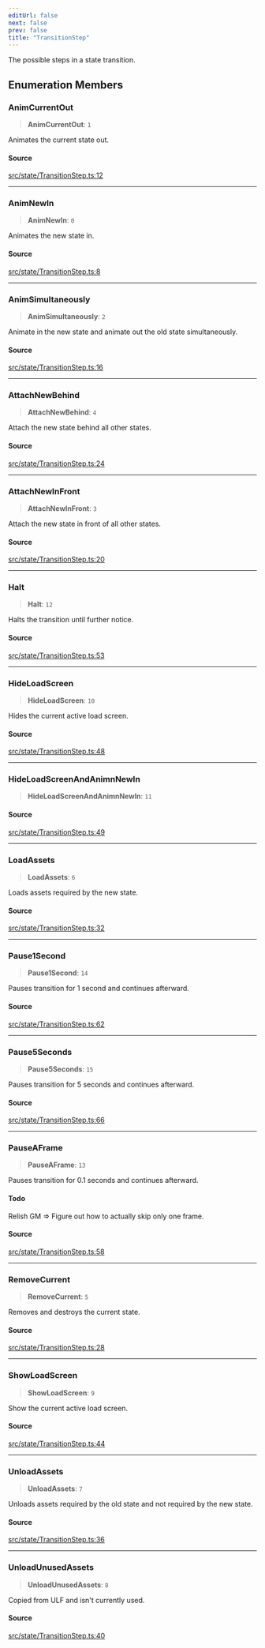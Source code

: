 ```yaml
---
editUrl: false
next: false
prev: false
title: "TransitionStep"
---
```


The possible steps in a state transition.

## Enumeration Members

### AnimCurrentOut

> **AnimCurrentOut**: `1`

Animates the current state out.

#### Source

[src/state/TransitionStep.ts:12](https://github.com/relishinc/dill-pixel/blob/10f512f7f577ca5e74162827f11215b28df5ca97/src/state/TransitionStep.ts#L12)

***

### AnimNewIn

> **AnimNewIn**: `0`

Animates the new state in.

#### Source

[src/state/TransitionStep.ts:8](https://github.com/relishinc/dill-pixel/blob/10f512f7f577ca5e74162827f11215b28df5ca97/src/state/TransitionStep.ts#L8)

***

### AnimSimultaneously

> **AnimSimultaneously**: `2`

Animate in the new state and animate out the old state simultaneously.

#### Source

[src/state/TransitionStep.ts:16](https://github.com/relishinc/dill-pixel/blob/10f512f7f577ca5e74162827f11215b28df5ca97/src/state/TransitionStep.ts#L16)

***

### AttachNewBehind

> **AttachNewBehind**: `4`

Attach the new state behind all other states.

#### Source

[src/state/TransitionStep.ts:24](https://github.com/relishinc/dill-pixel/blob/10f512f7f577ca5e74162827f11215b28df5ca97/src/state/TransitionStep.ts#L24)

***

### AttachNewInFront

> **AttachNewInFront**: `3`

Attach the new state in front of all other states.

#### Source

[src/state/TransitionStep.ts:20](https://github.com/relishinc/dill-pixel/blob/10f512f7f577ca5e74162827f11215b28df5ca97/src/state/TransitionStep.ts#L20)

***

### Halt

> **Halt**: `12`

Halts the transition until further notice.

#### Source

[src/state/TransitionStep.ts:53](https://github.com/relishinc/dill-pixel/blob/10f512f7f577ca5e74162827f11215b28df5ca97/src/state/TransitionStep.ts#L53)

***

### HideLoadScreen

> **HideLoadScreen**: `10`

Hides the current active load screen.

#### Source

[src/state/TransitionStep.ts:48](https://github.com/relishinc/dill-pixel/blob/10f512f7f577ca5e74162827f11215b28df5ca97/src/state/TransitionStep.ts#L48)

***

### HideLoadScreenAndAnimnNewIn

> **HideLoadScreenAndAnimnNewIn**: `11`

#### Source

[src/state/TransitionStep.ts:49](https://github.com/relishinc/dill-pixel/blob/10f512f7f577ca5e74162827f11215b28df5ca97/src/state/TransitionStep.ts#L49)

***

### LoadAssets

> **LoadAssets**: `6`

Loads assets required by the new state.

#### Source

[src/state/TransitionStep.ts:32](https://github.com/relishinc/dill-pixel/blob/10f512f7f577ca5e74162827f11215b28df5ca97/src/state/TransitionStep.ts#L32)

***

### Pause1Second

> **Pause1Second**: `14`

Pauses transition for 1 second and continues afterward.

#### Source

[src/state/TransitionStep.ts:62](https://github.com/relishinc/dill-pixel/blob/10f512f7f577ca5e74162827f11215b28df5ca97/src/state/TransitionStep.ts#L62)

***

### Pause5Seconds

> **Pause5Seconds**: `15`

Pauses transition for 5 seconds and continues afterward.

#### Source

[src/state/TransitionStep.ts:66](https://github.com/relishinc/dill-pixel/blob/10f512f7f577ca5e74162827f11215b28df5ca97/src/state/TransitionStep.ts#L66)

***

### PauseAFrame

> **PauseAFrame**: `13`

Pauses transition for 0.1 seconds and continues afterward.

#### Todo

Relish GM => Figure out how to actually skip only one frame.

#### Source

[src/state/TransitionStep.ts:58](https://github.com/relishinc/dill-pixel/blob/10f512f7f577ca5e74162827f11215b28df5ca97/src/state/TransitionStep.ts#L58)

***

### RemoveCurrent

> **RemoveCurrent**: `5`

Removes and destroys the current state.

#### Source

[src/state/TransitionStep.ts:28](https://github.com/relishinc/dill-pixel/blob/10f512f7f577ca5e74162827f11215b28df5ca97/src/state/TransitionStep.ts#L28)

***

### ShowLoadScreen

> **ShowLoadScreen**: `9`

Show the current active load screen.

#### Source

[src/state/TransitionStep.ts:44](https://github.com/relishinc/dill-pixel/blob/10f512f7f577ca5e74162827f11215b28df5ca97/src/state/TransitionStep.ts#L44)

***

### UnloadAssets

> **UnloadAssets**: `7`

Unloads assets required by the old state and not required by the new state.

#### Source

[src/state/TransitionStep.ts:36](https://github.com/relishinc/dill-pixel/blob/10f512f7f577ca5e74162827f11215b28df5ca97/src/state/TransitionStep.ts#L36)

***

### UnloadUnusedAssets

> **UnloadUnusedAssets**: `8`

Copied from ULF and isn't currently used.

#### Source

[src/state/TransitionStep.ts:40](https://github.com/relishinc/dill-pixel/blob/10f512f7f577ca5e74162827f11215b28df5ca97/src/state/TransitionStep.ts#L40)
